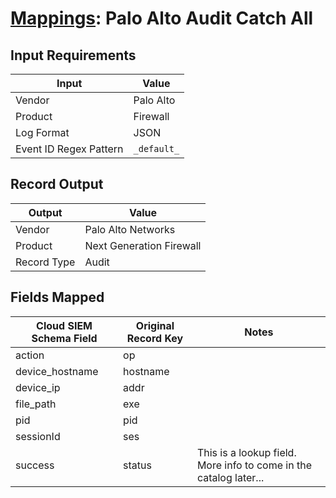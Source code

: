 # [Mappings](README.md): Palo Alto Audit Catch All

## Input Requirements

|Input|Value|
|-----|-----|
|Vendor|Palo Alto|
|Product|Firewall|
|Log Format|JSON|
|Event ID Regex Pattern|`_default_`|

## Record Output

|Output|Value|
|------|-----|
|Vendor|Palo Alto Networks|
|Product|Next Generation Firewall|
|Record Type|Audit|

## Fields Mapped

|Cloud SIEM Schema Field|Original Record Key|Notes|
|-----------------------|-------------------|-----|
|action|op||
|device_hostname|hostname||
|device_ip|addr||
|file_path|exe||
|pid|pid||
|sessionId|ses||
|success|status|This is a lookup field. More info to come in the catalog later...|


